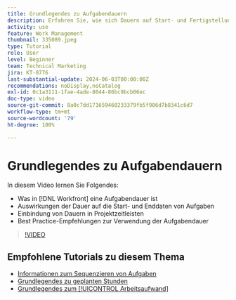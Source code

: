 ```yaml
---
title: Grundlegendes zu Aufgabendauern
description: Erfahren Sie, wie sich Dauern auf Start- und Fertigstellungsdaten von Aufgaben auswirken, wie Dauern in Projektzeitleisten berücksichtigt werden, und lernen Sie einige Best Practices für die Verwendung von Aufgabendauer.
activity: use
feature: Work Management
thumbnail: 335089.jpeg
type: Tutorial
role: User
level: Beginner
team: Technical Marketing
jira: KT-8776
last-substantial-update: 2024-06-03T00:00:00Z
recommendations: noDisplay,noCatalog
exl-id: 0c1a3111-1fae-4ade-8044-86bc9bcb06ec
doc-type: video
source-git-commit: 8a0c7dd171659460233379fb5f986d7b8341c6d7
workflow-type: tm+mt
source-wordcount: '79'
ht-degree: 100%

---
```


# Grundlegendes zu Aufgabendauern

In diesem Video lernen Sie Folgendes:

* Was in [!DNL Workfront] eine Aufgabendauer ist
* Auswirkungen der Dauer auf die Start- und Enddaten von Aufgaben
* Einbindung von Dauern in Projektzeitleisten
* Best Practice-Empfehlungen zur Verwendung der Aufgabendauer

>[!VIDEO](https://video.tv.adobe.com/v/335089/?quality=12&learn=on)

## Empfohlene Tutorials zu diesem Thema

* [Informationen zum Sequenzieren von Aufgaben](/help/manage-work/tasks/learn-to-sequence-tasks.md)
* [Grundlegendes zu geplanten Stunden](/help/manage-work/tasks/understand-planned-hours.md)
* [Grundlegendes zum [!UICONTROL Arbeitsaufwand]](/help/manage-work/tasks/understand-work-effort.md)

